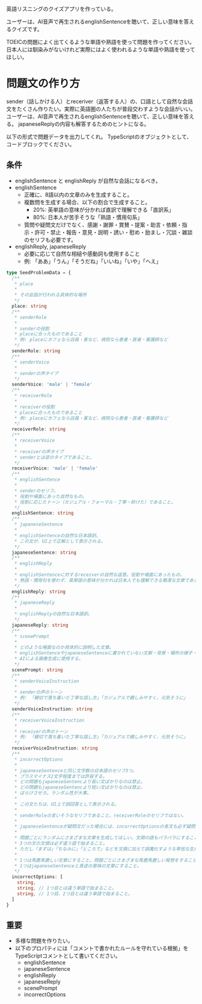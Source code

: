 英語リスニングのクイズアプリを作っている。

ユーザーは、AI音声で再生されるenglishSentenceを聴いて、正しい意味を答えるクイズです。

TOEICの問題によく出てくるような単語や熟語を使って問題を作ってください。
日本人には馴染みがないけれど実際にはよく使われるような単語や熟語を使ってほしい。

# 問題文の作り方

sender（話しかける人）とreceriver（返答する人）の、口語として自然な会話文をたくさん作りたい。実際に英語圏の人たちが普段交わすような会話がいい。
ユーザーは、AI音声で再生されるenglishSentenceを聴いて、正しい意味を答える。
japaneseReplyの内容も解答するためのヒントになる。

以下の形式で問題データを出力してくれ。
TypeScriptのオブジェクトとして、コードブロックでください。

## 条件

- englishSentence と englishReply が自然な会話になるべき。
- englishSentence
  - 正確に、8語以内の文章のみを生成すること。
  - 複数問を生成する場合、以下の割合で生成すること。
    - 20%: 英単語の意味が分かれば直訳で理解できる「直訳系」
    - 80%: 日本人が苦手そうな「熟語・慣用句系」
  - 質問や疑問文だけでなく、感謝・謝罪・賞賛・提案・助言・依頼・指示・許可・禁止・報告・意見・説明・誘い・慰め・励まし・冗談・雑談のセリフも必要です。
- englishReply, japaneseReply
  - 必要に応じて自然な相槌や感動詞も使用すること
  - 例: 「ああ」「うん」「そうだね」「いいね」「いや」「へえ」

```TypeScript
type SeedProblemData = {
  /**
   * place
   *
   * その会話が行われる具体的な場所
   */
  place: string
  /**
   * senderRole
   *
   * senderの役割
   * placeに合ったものであること
   * 例: placeにカフェなら店員・客など、病院なら患者・医者・看護師など
   */
  senderRole: string
  /**
   * senderVoice
   *
   * senderの声タイプ
   */
  senderVoice: 'male' | 'female'
  /**
   * receiverRole
   *
   * receiverの役割
   * placeに合ったものであること
   * 例: placeにカフェなら店員・客など、病院なら患者・医者・看護師など
   */
  receiverRole: string
  /**
   * receiverVoice
   *
   * receiverの声タイプ
   * senderとは逆のタイプであること。
   */
  receiverVoice: 'male' | 'female'
  /**
   * englishSentence
   *
   * senderのセリフ。
   * 役割や場面にあった自然なもの。
   * 役割に応じたトーン（カジュアル・フォーマル・丁寧・砕けた）であること。
   */
  englishSentence: string
  /**
   * japaneseSentence
   *
   * englishSentenceの自然な日本語訳。
   * この文が、UI上で正解として表示される。
   */
  japaneseSentence: string
  /**
   * englishReply
   *
   * englishSentenceに対するreceiverの自然な返答。役割や場面にあったもの。
   * 熟語・慣用句を使わず、英単語の意味が分かれば日本人でも理解できる簡潔な文章であること。
   */
  englishReply: string
  /**
   * japaneseReply
   *
   * englishReplyの自然な日本語訳。
   */
  japaneseReply: string
  /**
   * scenePrompt
   *
   * どのような場面なのか具体的に説明した文章。
   * englishSentenceやjapaneseSentenceに書かれていない文脈・背景・場所の様子・登場人物の動機を言語化すること。
   * AIによる画像生成に使用する。
   */
  scenePrompt: string
  /**
   * senderVoiceInstruction
   *
   * senderの声のトーン
   * 例: 「親切で落ち着いた丁寧な話し方」「カジュアルで親しみやすく、元気そうに」
   */
  senderVoiceInstruction: string
  /**
   * receiverVoiceInstruction
   *
   * receiverの声のトーン
   * 例: 「親切で落ち着いた丁寧な話し方」「カジュアルで親しみやすく、元気そうに」
   */
  receiverVoiceInstruction: string
  /**
   * incorrectOptions
   *
   * japaneseSentenceと同じ文字数の日本語のセリフ3つ。
   * プラスマイナス2文字程度までは許容する。
   * どの問題もjapaneseSentencより長い文ばかりなのは禁止。
   * どの問題もjapaneseSentencより短い文ばかりなのは禁止。
   * ばらけさせろ。ランダム性が大事。
   *
   * この文たちは、UI上で誤回答として表示される。
   *
   * senderRoleの言いそうなセリフであること。receiverRoleのセリフではない。
   *
   * japaneseSentenceが疑問文だった場合には、incorrectOptionsの各文も必ず疑問文にすること。
   *
   * 問題ごとにランダムにさまざまな文章を生成してほしい。文頭の語もバラバラにすること。
   * 3つの文の文頭は必ず違う語で始まること。
   * ただし「まずは」「ちなみに」「ところで」などを文頭に加えて誤魔化すような卑怯な生成はしないでください。
   *
   * 1つは馬鹿馬鹿しい文章にすること。問題ごとにさまざまな馬鹿馬鹿しい発想をすること。例:「当店で一番不人気な、とても苦いパフェはいかがですか？」「全て期限切れの食材で作ったパフェはいかがですか？本日限定ですよ！」
   * 1つはjapaneseSentenceと真逆の意味の文章にすること。
   */
  incorrectOptions: [
    string,
    string, // 1つ目とは違う単語で始まること。
    string, // 1つ目、2つ目とは違う単語で始まること。
  ]
}
```

## 重要

- 多様な問題を作りたい。
- 以下のプロパティには「コメントで書かれたルールを守れている根拠」をTypeScriptコメントとして書いてください。
  - englishSentence
  - japaneseSentence
  - englishReply
  - japaneseReply
  - scenePrompt
  - incorrectOptions

